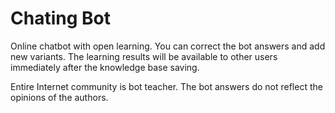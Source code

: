# Chating Bot
Online chatbot with open learning. You can correct the bot answers and add new variants. 
The learning results will be available to other users immediately after the knowledge base saving.


Entire Internet community is bot teacher.
The bot answers do not reflect the opinions of the authors.

